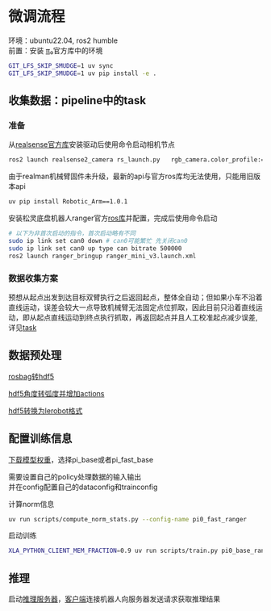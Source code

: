 # 微调流程
环境：ubuntu22.04, ros2 humble  
前置：安装 [π₀](https://github.com/Physical-Intelligence/openpi)官方库中的环境
```bash
GIT_LFS_SKIP_SMUDGE=1 uv sync
GIT_LFS_SKIP_SMUDGE=1 uv pip install -e .
```

## 收集数据：pipeline中的task
### 准备
从[realsense官方库](https://github.com/IntelRealSense/realsense-ros)安装驱动后使用命令启动相机节点
```bash
ros2 launch realsense2_camera rs_launch.py   rgb_camera.color_profile:=640,480,30 camera_name:=outside
```
由于realman机械臂固件未升级，最新的api与官方ros库均无法使用，只能用旧版本api  
```bash
uv pip install Robotic_Arm==1.0.1
```

安装松灵底盘机器人ranger官方[ros库](https://github.com/agilexrobotics/ranger_ros2)并配置，完成后使用命令启动
```bash
# 以下为非首次启动的指令，首次启动略有不同
sudo ip link set can0 down # can0可能繁忙 先关闭can0 
sudo ip link set can0 up type can bitrate 500000
ros2 launch ranger_bringup ranger_mini_v3.launch.xml
```

### 数据收集方案
预想从起点出发到达目标双臂执行之后返回起点，整体全自动；但如果小车不沿着直线运动，误差会较大一点导致机械臂无法固定点位抓取，因此目前只沿着直线运动，即从起点直线运动到终点执行抓取，再返回起点并且人工校准起点减少误差,详见[task](pipeline/task.py)

## 数据预处理
[rosbag转hdf5](pipeline/db3_to_hdf5.py) 

[hdf5角度转弧度并增加actions](pipeline/process_hdf5.py)  

[hdf5转换为lerobot格式](pipeline/hdf5_to_lerobot.py)  

## 配置训练信息
[下载模型权重](utils/hf_download.py)，选择pi_base或者pi_fast_base

需要设置自己的policy处理数据的输入输出  
并在config配置自己的dataconfig和trainconfig  

计算norm信息
```bash
uv run scripts/compute_norm_stats.py --config-name pi0_fast_ranger
```
启动训练
```bash
XLA_PYTHON_CLIENT_MEM_FRACTION=0.9 uv run scripts/train.py pi0_base_ranger --exp-name=0613 --overwrite
```
## 推理
启动[推理服务器](pipeline/inference_server.py)，[客户端](pipeline/inference_client.py)连接机器人向服务器发送请求获取推理结果